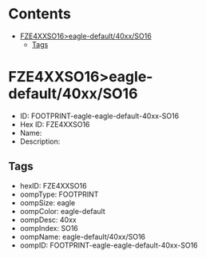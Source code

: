 



Contents
========

* [FZE4XXSO16>eagle-default/40xx/SO16](#fze4xxso16eagle-default40xxso16)
	* [Tags](#tags)

# FZE4XXSO16>eagle-default/40xx/SO16

- ID: FOOTPRINT-eagle-eagle-default-40xx-SO16
- Hex ID: FZE4XXSO16
- Name: 
- Description: 

## Tags

- hexID: FZE4XXSO16
- oompType: FOOTPRINT
- oompSize: eagle
- oompColor: eagle-default
- oompDesc: 40xx
- oompIndex: SO16
- oompName: eagle-default/40xx/SO16
- oompID: FOOTPRINT-eagle-eagle-default-40xx-SO16
